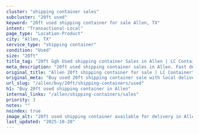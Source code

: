 ```yaml
---
cluster: "shipping container sales"
subcluster: "20ft used"
keyword: "20ft used shipping container for sale Allen, TX"
intent: "Transactional-Local"
page_type: "Location-Product"
city: "Allen, TX"
service_type: "shipping container"
condition: "Used"
size: "20ft"
title_tag: "20ft Ggh Used shipping container Sales in Allen | LC Container"
meta_description: "20ft used shipping container sales in Allen. Fast delivery, competitive pricing. Serving shipping containers area. Quote ID: RQ7. Call (214) 524-4168 for your free quote today."
original_title: "Allen 20ft shipping container for sale | LC Container"
original_meta: "Buy used 20ft shipping container sale with local delivery in Allen, TX. LC Container — local Since 2003. Request a fast quote today."
url_slug: "/allen/buy/20ft/shipping-containers/used"
h1: "Buy 20ft used shipping container in Allen"
internal_links: "/allen/shipping-containers/sales"
priority: 3
notes: ""
noindex: true
image_alt: "20ft used shipping container available for delivery in Allen"
last_updated: "2025-10-20"
---
```


<!-- TODO: Add unique city/inventory copy, images, and internal links here. -->
